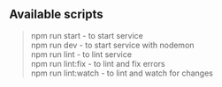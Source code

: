 ## Available scripts

> npm run start - to start service \
> npm run dev - to start service with nodemon \
> npm run lint - to lint service \
> npm run lint:fix - to lint and fix errors \
> npm run lint:watch - to lint and watch for changes